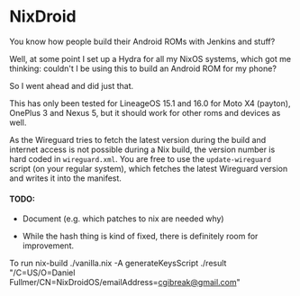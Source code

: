 # NixDroid

You know how people build their Android ROMs with Jenkins and stuff?

Well, at some point I set up a Hydra for all my NixOS systems, which got me thinking: couldn't I be using this to build an Android ROM for my phone?

So I went ahead and did just that.

This has only been tested for LineageOS 15.1 and 16.0 for Moto X4 (payton), OnePlus 3 and Nexus 5, but it should work for other roms and devices as well.

As the Wireguard tries to fetch the latest version during the build and internet access is not possible during a Nix build, the version number is hard coded in `wireguard.xml`.
You are free to use the `update-wireguard` script (on your regular system), which fetches the latest Wireguard version and writes it into the manifest.

#### TODO:

* Document (e.g. which patches to nix are needed why)

* While the hash thing is kind of fixed, there is definitely room for improvement.

To run
nix-build ./vanilla.nix -A generateKeysScript
./result "/C=US/O=Daniel Fullmer/CN=NixDroidOS/emailAddress=cgibreak@gmail.com"

